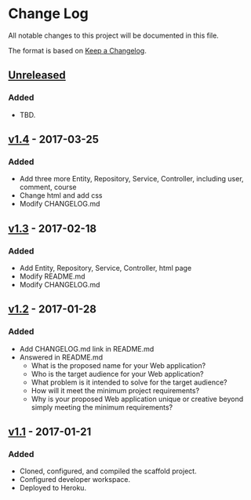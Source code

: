 # Change Log
All notable changes to this project will be documented in this file.

The format is based on [Keep a Changelog](http://keepachangelog.com/).

## [Unreleased]
### Added
- TBD.

## [v1.4] - 2017-03-25
### Added
- Add three more Entity, Repository, Service, Controller, including user, comment, course
- Change html and add css
- Modify CHANGELOG.md

## [v1.3] - 2017-02-18
### Added
- Add Entity, Repository, Service, Controller, html page
- Modify README.md
- Modify CHANGELOG.md

## [v1.2] - 2017-01-28
### Added
- Add CHANGELOG.md link in README.md
- Answered in README.md
    - What is the proposed name for your Web application?
    - Who is the target audience for your Web application?
    - What problem is it intended to solve for the target audience?
    - How will it meet the minimum project requirements?
    - Why is your proposed Web application unique or creative beyond simply meeting the minimum requirements?

## [v1.1] - 2017-01-21
### Added
- Cloned, configured, and compiled the scaffold project.
- Configured developer workspace.
- Deployed to Heroku.

[Unreleased]: https://github.com/infsci2560sp17/full-stack-web-April777/compare/v1.4...HEAD
[v1.4]: https://github.com/infsci2560sp17/full-stack-web-April777/compare/v1.3...v1.4
[v1.3]: https://github.com/infsci2560sp17/full-stack-web-April777/compare/v1.2...v1.3
[v1.2]: https://github.com/infsci2560sp17/full-stack-web-April777/compare/v1.1...v1.2
[v1.1]: https://github.com/infsci2560sp17/full-stack-web-April777/compare/...v1.1